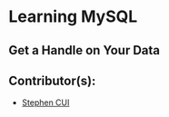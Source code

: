 # Learning MySQL 

## Get a Handle on Your Data

## Contributor(s):

- [Stephen CUI](https://github.com/JPL-JUNO)
